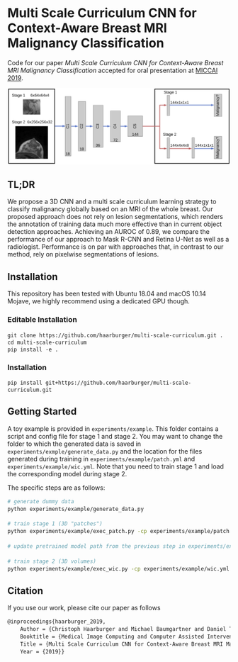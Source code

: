 # Multi Scale Curriculum CNN for Context-Aware Breast MRI Malignancy Classification

Code for our paper *Multi Scale Curriculum CNN for Context-Aware Breast MRI Malignancy Classification* accepted for oral presentation at [MICCAI 2019](https://www.miccai2019.org).

![model](assets/Network.png "Multi Scale Curriculum Learning Model")

## TL;DR
We propose a 3D CNN and a multi scale curriculum learning strategy to classify malignancy globally based on an MRI of the whole breast.
Our proposed approach does not rely on lesion segmentations, which renders the annotation of training data much more effective than in current object detection approaches.
Achieving an AUROC of 0.89, we compare the performance of our approach to Mask R-CNN and Retina U-Net as well as a radiologist.
Performance is on par with approaches that, in contrast to our method, rely on pixelwise segmentations of lesions.

## Installation
This repository has been tested with Ubuntu 18.04 and macOS 10.14 Mojave, we highly recommend using a dedicated GPU though.

### Editable Installation
```
git clone https://github.com/haarburger/multi-scale-curriculum.git .
cd multi-scale-curriculum
pip install -e .
```
### Installation
```
pip install git+https://github.com/haarburger/multi-scale-curriculum.git
```

## Getting Started

A toy example is provided in `experiments/example`.
This folder contains a script and config file for stage 1 and stage 2.
You may want to change the folder to which the generated data is saved in `experiments/exmple/generate_data.py` and the location for the files generated during training in `experiments/example/patch.yml` and `experiments/example/wic.yml`. Note that you need to train stage 1 and load the corresponding model during stage 2.

The specific steps are as follows:

```bash
# generate dummy data
python experiments/example/generate_data.py

# train stage 1 (3D "patches")
python experiments/example/exec_patch.py -cp experiments/example/patch.yml

# update pretrained model path from the previous step in experiments/example/wic.yml

# train stage 2 (3D volumes)
python experiments/example/exec_wic.py -cp experiments/example/wic.yml
```

## Citation

If you use our work, please cite our paper as follows
```tex
@inproceedings{haarburger_2019,
    Author = {Christoph Haarburger and Michael Baumgartner and Daniel Truhn and Mirjam Broeckmann and Hannah Schneider and Simone Schrading and Christiane Kuhl and Dorit Merhof},
    Booktitle = {Medical Image Computing and Computer Assisted Intervention (MICCAI)},
    Title = {Multi Scale Curriculum CNN for Context-Aware Breast MRI Malignancy Classification},
    Year = {2019}}
```
